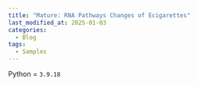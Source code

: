 ```yaml
---
title: "Mature: RNA Pathways Changes of Ecigarettes"
last_modified_at: 2025-01-03
categories:
  - Blog
tags:
  - Samples
---
```


Python = `3.9.18`
